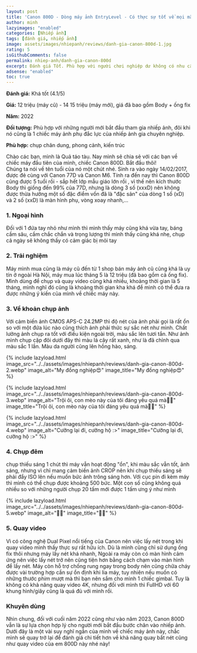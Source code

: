 ```yaml
---
layout: post
title: 'Canon 800D - Dòng máy ảnh EntryLevel - Có thực sự tốt về mọi mặt ở cuối năm 2022?'
author: minh
lazyimages: "enabled"
categories: [Nhiếp ảnh]
tags: [đánh giá, nhiếp ảnh]
image: assets/images/nhiepanh/reviews/danh-gia-canon-800d-1.jpg
rating: 5
isGithubComments: false
permalink: nhiep-anh/danh-gia-canon-800d
excerpt: Đánh giá Tốt. Phù hợp với người chơi nghiệp dư không có nhu cầu về độ sắc nét hoặc chụp tối cao
adsense: "enabled"
toc: true
---
```


<!-- wp:paragraph -->
<p><strong>Đánh giá:</strong> Khá tốt (4.1/5)</p>
<!-- /wp:paragraph -->

<!-- wp:paragraph -->
<p><strong>Giá:</strong> 12 triệu (máy cũ) - 14 15 triệu (máy mới), giá đã bao gồm Body + ống fix</p>
<!-- /wp:paragraph -->

<!-- wp:paragraph -->
<p><strong>Năm:</strong>&nbsp;2022</p>
<!-- /wp:paragraph -->

<!-- wp:paragraph -->
<p><strong>Đối tượng:</strong> Phù hợp với những người mới bắt đầu tham gia nhiếp ảnh, đôi khi nó cũng là 1 chiếc máy ảnh phụ đắc lực của nhiếp ảnh gia chuyên nghiệp.</p>
<!-- /wp:paragraph -->

<!-- wp:paragraph -->
<p><strong>Phù hợp:</strong> chụp chân dung, phong cảnh, kiến trúc</p>
<!-- /wp:paragraph -->

Chào các bạn, mình là Quả táo tàu. Nay mình sẽ chia sẻ với các bạn về chiếc máy đầu tiên của mình, chiếc Canon 800D. Bắt đầu thôi!<br>
Chúng ta nói về tên tuổi của nó một chút nhé. Sinh ra vào ngày 14/02/2017, được đẻ cùng với Canon 77D và Canon M6. Tính ra đến nay thì Canon 800D cũng được 5 tuổi rồi -  sắp hết lớp mẫu giáo lớn rồi  , vì thế nên kích thước Body thì giống đến 99% của 77D, nhưng là dòng 3 số (xxxD) nên không được thừa hưởng  một số đặc điểm vốn đã là "đặc sản" của dòng 1 số (xD) và 2 số (xxD) là màn hình phụ, vòng xoay nhanh,...

<h3>1. Ngoại hình</h3> Đối với 1 đứa tay nhỏ như mình thì mình thấy máy cũng khá vừa tay, báng cầm sâu, cầm chắc chắn và trọng lượng thì mình thấy cũng khá nhẹ, chụp cả ngày sẽ không thấy có cảm giác bị mỏi tay

<h3>2. Trải nghiệm</h3> Máy mình mua cũng là máy cũ đến từ 1 shop bán máy ảnh cũ cũng khá là uy tín ở ngoài Hà Nội, máy mua lúc tháng 5 là 12 triệu (đã bao gồm cả ống fix). Mình dùng để chụp và quay video cũng khá nhiều, khoảng thời gian là 5 tháng, mình nghĩ đó cũng là khoảng thời gian kha khá để mình có thể đưa ra được những ý kiến của mình về chiếc máy này.

<h3>3. Về khoản chụp ảnh</h3> Với cảm biến ảnh CMOS APS-C 24.2MP thì độ nét của ảnh phải gọi là rất ổn so với một đứa lúc nào cũng thích ảnh phải thức sự sắc nét như mình. Chất lưởng ảnh chụp ra tốt với điều kiện ngoài trời, màu sắc lên tươi tắn. Như ảnh mình chụp cặp đôi dưới đây thì màu lá cây rất xanh, như là đã chỉnh qua màu sắc 1 lần. Màu da người cũng lên hồng hào, sáng.

{% include lazyload.html image_src="../../assets/images/nhiepanh/reviews/danh-gia-canon-800d-2.webp" image_alt="My đồng nghiệp😍" image_title="My đồng nghiệp😍" %}

{% include lazyload.html image_src="../../assets/images/nhiepanh/reviews/danh-gia-canon-800d-3.webp" image_alt="Trội ôi, con mèo này của tôi đáng yêu quá mà💖💖" image_title="Trội ôi, con mèo này của tôi đáng yêu quá mà💖💖" %}

{% include lazyload.html image_src="../../assets/images/nhiepanh/reviews/danh-gia-canon-800d-4.webp" image_alt="Cưỡng lại đi, cưỡng hộ :>" image_title="Cưỡng lại đi, cưỡng hộ :>" %}

<h3>4. Chụp đêm</h3> chụp thiếu sáng 1 chút thì máy vẫn hoạt động "ổn", khi màu sắc vẫn tốt, ảnh sáng, nhưng vì chỉ mang cảm biến ảnh CROP nên khi chụp thiếu sáng sẽ phải đẩy ISO lên nếu muốn bức ảnh trông sáng hơn. Với cục pin đi kèm máy thì mình có thể chụp được khoảng 500 bức. Một con số cũng không quá nhiều so với những người chụp 20 tấm mới được 1 tấm ưng ý như mình

{% include lazyload.html image_src="../../assets/images/nhiepanh/reviews/danh-gia-canon-800d-5.webp" image_alt="💖💖" image_title="💖💖" %}


<h3>5. Quay video</h3>Vì có công nghệ Dual Pixel nổi tiếng của Canon nên việc lấy nét trong khi quay video mình thấy thực sự rất hữu ích. Dù là mình cũng chỉ sử dụng ống fix thôi nhưng máy lấy nét khá nhanh, Ngoài ra máy còn có màn hình cảm ứng nên việc lấy nét trở nên cũng tiện hơn bằng cách chạm vào màn hình để lấy nét. Máy còn hỗ trợ chống rung ngay trong body nên cũng chữa cháy được vài trường hợp cần sự ổn định khi lia máy, tuy nhiên nếu muốn có những thước phim mượt mà thì bạn nên sắm cho mình 1 chiếc gimbal. Tuy là không có khả năng quay video 4K, nhưng đối với mình thì FullHD với 60 khung hình/giây cũng là quá đủ với mình rồi.

<h3>Khuyên dùng</h3>
Nhìn chung, đối với cuối năm 2022 cũng như vào năm 2023, Canon 800D vẫn là sự lựa chọn hợp lý cho người mới bắt đầu bước chân vào nhiếp ảnh. Dưới đây là một vài suy nghĩ ngắn của mình về chiếc máy ảnh này, chắc mình sẽ quay trở lại để đánh giá chi tiết hơn về khả năng quay bắt nét cũng như quay video của em 800D này nhé này!
